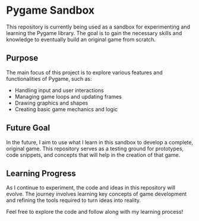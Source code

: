 # Pygame Sandbox

This repository is currently being used as a sandbox for experimenting and learning the Pygame library. The goal is to gain the necessary skills and knowledge to eventually build an original game from scratch.

## Purpose

The main focus of this project is to explore various features and functionalities of Pygame, such as:

- Handling input and user interactions
- Managing game loops and updating frames
- Drawing graphics and shapes
- Creating basic game mechanics and logic

## Future Goal

In the future, I aim to use what I learn in this sandbox to develop a complete, original game. This repository serves as a testing ground for prototypes, code snippets, and concepts that will help in the creation of that game.

## Learning Progress

As I continue to experiment, the code and ideas in this repository will evolve. The journey involves learning key concepts of game development and refining the tools required to turn ideas into reality.

Feel free to explore the code and follow along with my learning process!
